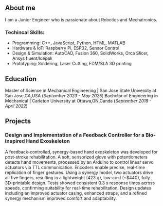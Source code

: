 ## About me
I am a Junior Engineer who is passionate about Robotics and Mechatronics. 

### Techincal Skills:
- Programming: C++, JavaScript, Python, HTML, MATLAB
- Hardware & IoT: Raspberry Pi, ESP32, Sensor Control
- Design & Simulation: AutoCAD, Fusion 360, SolidWorks, Orca Slicer, Ansys fluent/Icepak
- Prototyping:  Soldering, Laser Cutting, FDM/SLA 3D printing

## Education
Master of Science in Mechanical Engineering | San Jose State University at San Jose,CA,USA (_September 2023 - May 2025_)
Bachelor of Engineering in Mechanical | Carleton University at Ottawa,ON,Canda (_September 2018 - April 2022_)


## Projects
### Design and Implementation of a Feedback Controller for a Bio-Inspired Hand Exoskeleton

A feedback-controlled, synergy-based hand exoskeleton was developed for post-stroke rehabilitation. A soft, sensorized glove with potentiometers detects hand movements, processed by an Arduino to control linear servo actuators via TTL communication. Encoders enable precise, real-time replication of finger gestures. Using a synergy model, two actuators drive all five fingers, resulting in a lightweight (423 g), low-cost (~$440), fully 3D-printable design. Tests showed consistent 0.3 s response times across speeds, confirming suitability for real-time rehabilitation. Design updates including an improved actuator casing, enhanced straps, and a refined synergy mechanism improved comfort and adaptability.
